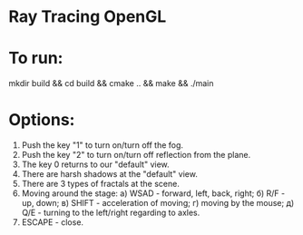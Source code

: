 # Ray Tracing OpenGL

# To run:

mkdir build && cd build && cmake .. && make && ./main

# Options:
1) Push the key "1" to turn on/turn off the fog.
2) Push the key "2" to turn on/turn off reflection from the plane.
3) The key 0 returns to our "default" view.
4) There are harsh shadows at the "default" view.
5) There are 3 types of fractals at the scene.
6) Moving around the stage:
    а) WSAD - forward, left, back, right;
    б) R/F - up, down;
    в) SHIFT - acceleration of moving;
    г) moving by the mouse;
    д) Q/E - turning to the left/right regarding to axles.
7) ESCAPE - close.

